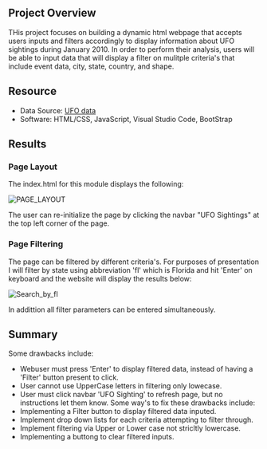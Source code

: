 
## Project Overview

THis project focuses on building a dynamic html webpage that accepts users inputs and filters accordingly to display information about UFO sightings during January 2010.
In order to perform their analysis, users will be able to input data that will display a filter on mulitple criteria's that include event data, city, state, country, and shape.

## Resource
- Data Source:  [UFO data](https://github.com/dperez2021/UFOs/blob/main/static/js/data.js)
- Software: HTML/CSS, JavaScript, Visual Studio Code, BootStrap

## Results

### Page Layout

The index.html for this module displays the following:

![PAGE_LAYOUT](https://user-images.githubusercontent.com/88256967/138566690-7db53af5-4ca0-4783-a66d-5aa0148ad6a3.PNG)

The user can re-initialize the page by clicking the navbar "UFO Sightings" at the top left corner of the page.

### Page Filtering

The page can be filtered by different criteria's. For purposes of presentation I will filter by state using abbreviation 'fl' which is Florida and hit 'Enter' on keyboard and the website will display the results below:

![Search_by_fl](https://user-images.githubusercontent.com/88256967/138566751-0eb4c72e-2bdd-4b01-8107-b3a99b9631ea.PNG)

In addittion all filter parameters can be entered simultaneously.

## Summary

Some drawbacks include:
  - Webuser must press 'Enter' to display filtered data, instead of having a 'Filter' button present to click.
  - User cannot use UpperCase letters in filtering only lowecase.
  - User must click navbar 'UFO Sighting' to refresh page, but no instructions let them know.
Some way's to fix these drawbacks include:
  - Implementing a Filter button to display filtered data inputed.
  - Implement drop down lists for each criteria attempting to filter through.
  - Implement filtering via Upper or Lower case not stricltly lowercase.
  - Implementing a buttong to clear filtered inputs.
